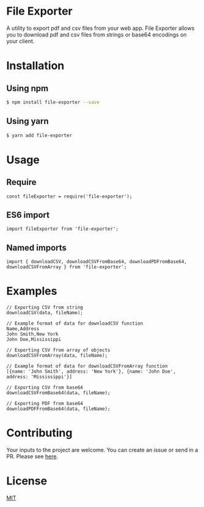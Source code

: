 # File Exporter

A utility to export pdf and csv files from your web app. File Exporter allows you to download pdf and csv files from strings or base64 encodings on your client.

# Installation

## Using npm

```bash
$ npm install file-exporter --save
```

## Using yarn

```bash
$ yarn add file-exporter
```

# Usage

## Require

```
const fileExporter = require('file-exporter');
```

## ES6 import

```
import fileExporter from 'file-exporter';
```

## Named imports

```
import { downloadCSV, downloadCSVFromBase64, downloadPDFromBase64, downloadCSVFromArray } from 'file-exporter';
```

# Examples

```
// Exporting CSV from string
downloadCSV(data, fileName);

// Example format of data for downloadCSV function
Name,Address
John Smith,New York
John Doe,Mississippi

// Exporting CSV from array of objects
downloadCSVFromArray(data, fileName);

// Example format of data for downloadCSVFromArray function
[{name: 'John Smith', address: 'New York'}, {name: 'John Doe', address: 'Mississippi'}]

// Exporting CSV from base64
downloadCSVFromBase64(data, fileName);

// Exporting PDF from base64
downloadPDFFromBase64(data, fileName);
```

# Contributing

Your inputs to the project are welcome. You can create an issue or send in a PR. Please see [here](https://github.com/aviskarkc10/file-exporter/blob/master/CONTRIBUTION.md).

# License

[MIT](https://github.com/aviskarkc10/file-exporter/blob/master/LICENSE)
